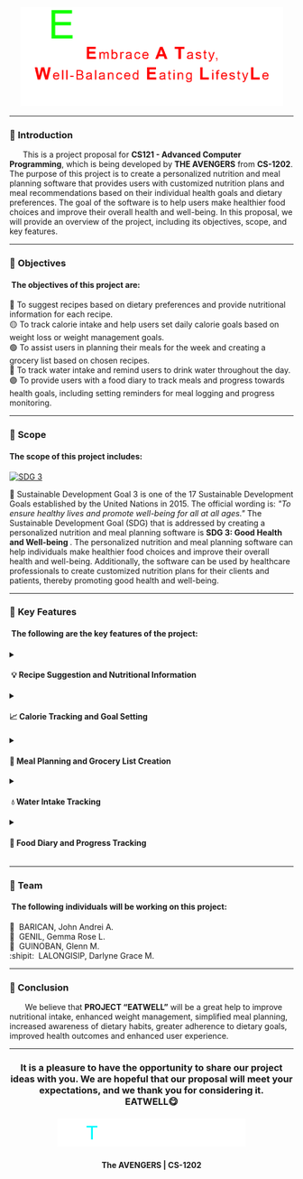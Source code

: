<div align="center"> <img src="EATWELL.gif" width="467" height="175"> <br> </div>

______________________________________________________________________
### 📄 **Introduction** 
      This is a project proposal for **CS121 - Advanced Computer Programming**, which is being developed by **THE AVENGERS** from **CS-1202**. The purpose of this project is to create a personalized nutrition and meal planning software that provides users with customized nutrition plans and meal recommendations based on their individual health goals and dietary preferences. The goal of the software is to help users make healthier food choices and improve their overall health and well-being. In this proposal, we will provide an overview of the project, including its objectives, scope, and key features.
______________________________________________________________________
### 🔗 **Objectives**
<h4> The objectives of this project are:</h4>

🔴 To suggest recipes based on dietary preferences and provide nutritional information for each recipe.  
🟡 To track calorie intake and help users set daily calorie goals based on weight loss or weight management goals.  
🟢 To assist users in planning their meals for the week and creating a grocery list based on chosen recipes.  
🔵 To track water intake and remind users to drink water throughout the day.  
🟣 To provide users with a food diary to track meals and progress towards health goals, including setting reminders for meal logging and progress monitoring.
______________________________________________________________________
### 🔎 **Scope** 
<h4>The scope of this project includes:</h4>

[![SDG 3](https://img.shields.io/badge/Goal%203-Sustainable%20Development%20Goal-green)](https://sdgs.un.org/goals/goal3)

📌 Sustainable Development Goal 3 is one of the 17 Sustainable Development Goals established by the United Nations in 2015. The official wording is: <i> "To ensure healthy lives and promote well-being for all at all ages." </i> The Sustainable Development Goal (SDG) that is addressed by creating a personalized nutrition and meal planning software is <b> SDG 3: Good Health and Well-being </b>. The personalized nutrition and meal planning software can help individuals make healthier food choices and improve their overall health and well-being. Additionally, the software can be used by healthcare professionals to create customized nutrition plans for their clients and patients, thereby promoting good health and well-being.

______________________________________________________________________
### 🔑 **Key Features**
<h4> The following are the key features of the project:<h4>
<details>
  <summary><h4> 💡 Recipe Suggestion and Nutritional Information </h4></summary>
       ◻  The software can suggest recipes based on the user's dietary preferences and provide nutritional information for each recipe.
</details>
<details>
  <summary><h4>📈 Calorie Tracking and Goal Setting </h4></summary>
       ◻  The software can track the user's calorie intake and help them set daily calorie goals based on their weight loss or weight management goals.
</details>
<details>
  <summary><h4>📝 Meal Planning and Grocery List Creation </h4></summary>
       ◻  The software can help users plan their meals for the week and create a grocery list based on the recipes they choose.
</details>
<details>
  <summary><h4> 💧 Water Intake Tracking </h4></summary>
       ◻  The software can track the user's water intake and remind them to drink water throughout the day.
</details>
<details>
  <summary><h4>📖 Food Diary and Progress Tracking </h4></summary>
       ◻  The software can provide users with a food diary to track their meals and progress towards their health goals. Users can also set reminders to log their meals and monitor their progress.
</details>

______________________________________________________________________
### 👥 **Team**
<h4> The following individuals will be working on this project:</h4>
  
🐔  BARICAN, John Andrei A.  
🐻  GENIL, Gemma Rose L.  
🐷  GUINOBAN, Glenn M.  
:shipit:  LALONGISIP, Darlyne Grace M.
______________________________________________________________________
### 💬 Conclusion
       We believe that **PROJECT “EATWELL”** will be a great help to improve nutritional intake, enhanced weight management, simplified meal planning, increased awareness of dietary habits,  greater adherence to dietary goals, improved health outcomes and enhanced user experience. 
______________________________________________________________________
<h3 align="center">
It is a pleasure to have the opportunity to share our project ideas with you. We are hopeful that our proposal will meet your expectations, and we thank you for considering it. <br>
  EATWELL😋
  <br><br>
<img src="THANK YOU!.gif" width="334" height="50"><br>
<h4 align="center">The AVENGERS | CS-1202</h4>
</h3>
